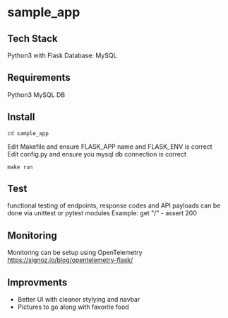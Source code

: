 # sample_app

## Tech Stack

Python3 with Flask
Database: MySQL

## Requirements

Python3
MySQL DB

## Install

```
cd sample_app
```
Edit Makefile and ensure FLASK_APP name and FLASK_ENV is correct <br />
Edit config.py and ensure you mysql db connection is correct <br />
```
make run
```

## Test
functional testing of endpoints, response codes and API payloads can be done via unittest or pytest modules
Example: get "/" - assert 200

## Monitoring
Monitoring can be setup using OpenTelemetry
https://signoz.io/blog/opentelemetry-flask/

## Improvments

- Better UI with cleaner stylying and navbar
- Pictures to go along with favorite food